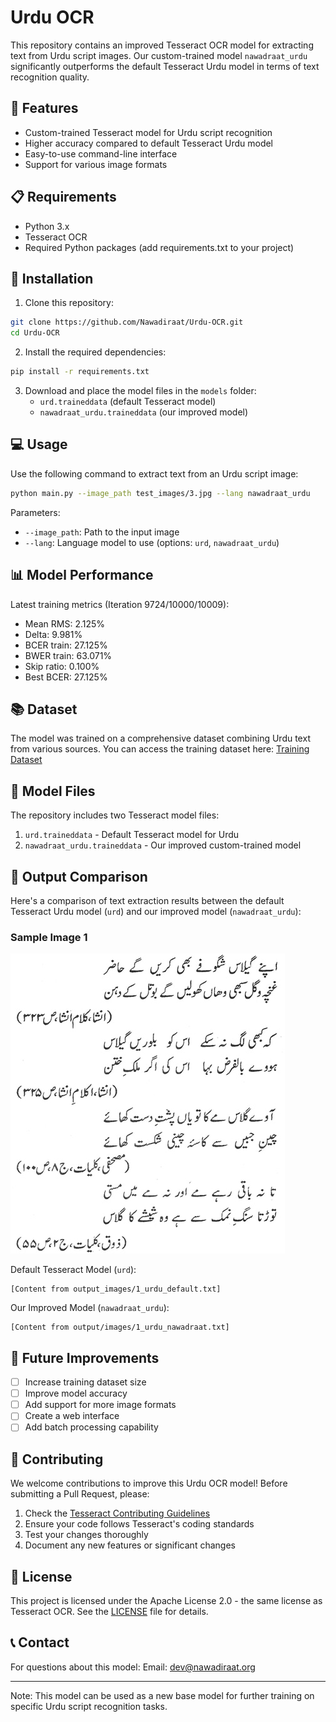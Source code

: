 # Urdu OCR

This repository contains an improved Tesseract OCR model for extracting text from Urdu script images. Our custom-trained model `nawadraat_urdu` significantly outperforms the default Tesseract Urdu model in terms of text recognition quality.

## 🌟 Features

- Custom-trained Tesseract model for Urdu script recognition
- Higher accuracy compared to default Tesseract Urdu model
- Easy-to-use command-line interface
- Support for various image formats

## 📋 Requirements

- Python 3.x
- Tesseract OCR
- Required Python packages (add requirements.txt to your project)

## 🚀 Installation

1. Clone this repository:
```bash
git clone https://github.com/Nawadiraat/Urdu-OCR.git
cd Urdu-OCR
```

2. Install the required dependencies:
```bash
pip install -r requirements.txt
```

3. Download and place the model files in the `models` folder:
   - `urd.traineddata` (default Tesseract model)
   - `nawadraat_urdu.traineddata` (our improved model)

## 💻 Usage

Use the following command to extract text from an Urdu script image:

```bash
python main.py --image_path test_images/3.jpg --lang nawadraat_urdu
```

Parameters:
- `--image_path`: Path to the input image
- `--lang`: Language model to use (options: `urd`, `nawadraat_urdu`)

## 📊 Model Performance

Latest training metrics (Iteration 9724/10000/10009):
- Mean RMS: 2.125%
- Delta: 9.981%
- BCER train: 27.125%
- BWER train: 63.071%
- Skip ratio: 0.100%
- Best BCER: 27.125%

## 📚 Dataset

The model was trained on a comprehensive dataset combining Urdu text from various sources. You can access the training dataset here:
[Training Dataset](https://drive.google.com/file/d/1jbdFo1ea8MxZ7yHOVIcPgP5yOd4ihvBU/view?usp=drive_link)

## 📁 Model Files

The repository includes two Tesseract model files:
1. `urd.traineddata` - Default Tesseract model for Urdu
2. `nawadraat_urdu.traineddata` - Our improved custom-trained model

## 📝 Output Comparison

Here's a comparison of text extraction results between the default Tesseract Urdu model (`urd`) and our improved model (`nawadraat_urdu`):

### Sample Image 1
![Sample Image 1](test_images/1.jpg)

Default Tesseract Model (`urd`):
```text
[Content from output_images/1_urdu_default.txt]
```

Our Improved Model (`nawadraat_urdu`):
```text
[Content from output/images/1_urdu_nawadraat.txt]
```

## 🔄 Future Improvements

- [ ] Increase training dataset size
- [ ] Improve model accuracy
- [ ] Add support for more image formats
- [ ] Create a web interface
- [ ] Add batch processing capability

## 🤝 Contributing

We welcome contributions to improve this Urdu OCR model! Before submitting a Pull Request, please:

1. Check the [Tesseract Contributing Guidelines](https://github.com/tesseract-ocr/tesseract/blob/main/CONTRIBUTING.md)
2. Ensure your code follows Tesseract's coding standards
3. Test your changes thoroughly
4. Document any new features or significant changes

## 📄 License

This project is licensed under the Apache License 2.0 - the same license as Tesseract OCR. See the [LICENSE](https://github.com/tesseract-ocr/tesseract/blob/main/LICENSE) file for details.

## 📞 Contact

For questions about this model:
Email: dev@nawadiraat.org

---
Note: This model can be used as a new base model for further training on specific Urdu script recognition tasks.
